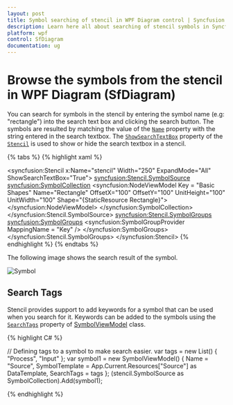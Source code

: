 ```yaml
---
layout: post
title: Symbol searching of stencil in WPF Diagram control | Syncfusion
description: Learn here all about searching of stencil symbols in Syncfusion WPF Diagram (SfDiagram) control ports.
platform: wpf
control: SfDiagram
documentation: ug
---
```


# Browse the symbols from the stencil in WPF Diagram (SfDiagram)

You can search for symbols in the stencil by entering the symbol name (e.g: "rectangle") into the search text box and clicking the search button. The symbols are resulted by matching the value of the [`Name`](https://help.syncfusion.com/cr/wpf/Syncfusion.UI.Xaml.Diagram.Stencil.SymbolViewModel.html#Syncfusion_UI_Xaml_Diagram_Stencil_SymbolViewModel_Name) property with the string entered in the search textbox. The [`ShowSearchTextBox`](https://help.syncfusion.com/cr/wpf/Syncfusion.UI.Xaml.Diagram.Stencil.Stencil.html#Syncfusion_UI_Xaml_Diagram_Stencil_Stencil_ShowSearchTextBox) property of the [`Stencil`](https://help.syncfusion.com/cr/wpf/Syncfusion.UI.Xaml.Diagram.Stencil.Stencil.html) is used to show or hide the search textbox in a stencil. 

{% tabs %}
{% highlight xaml %}

<!--Initialize the stencil-->
<syncfusion:Stencil x:Name="stencil" Width="250" ExpandMode="All"  ShowSearchTextBox="True">
    <!--Initialize the SymbolSource-->
    <syncfusion:Stencil.SymbolSource>               
        <!--Define the SymbolCollection-->
        <syncfusion:SymbolCollection>
            <syncfusion:NodeViewModel Key = "Basic Shapes" Name="Rectangle" OffsetX="100" OffsetY="100" UnitHeight="100" UnitWidth="100"  Shape="{StaticResource Rectangle}">
            </syncfusion:NodeViewModel>
        </syncfusion:SymbolCollection>
    </syncfusion:Stencil.SymbolSource>
    <syncfusion:Stencil.SymbolGroups>
        <syncfusion:SymbolGroups>
            <!--Separate groups based on the key-->
            <syncfusion:SymbolGroupProvider MappingName = "Key" />
        </syncfusion:SymbolGroups>
    </syncfusion:Stencil.SymbolGroups>
</syncfusion:Stencil>
{% endhighlight %}
{% endtabs %}

The following image shows the search result of the symbol.

 ![Symbol](Stencil_images/Stencil_Search_Textbox.GIF) 


## Search Tags

Stencil provides support to add keywords for a symbol that can be used when you search for it. Keywords can be added to the symbols using the [`SearchTags`](https://help.syncfusion.com/cr/wpf/Syncfusion.UI.Xaml.Diagram.Stencil.SymbolViewModel.html#Syncfusion_UI_Xaml_Diagram_Stencil_SymbolViewModel_SearchTags) property of [SymbolViewModel](https://help.syncfusion.com/cr/wpf/Syncfusion.UI.Xaml.Diagram.Stencil.SymbolViewModel.html) class.

{% highlight C# %}

// Defining tags to a symbol to make search easier.
var tags = new List() { "Process", "Input" };
var symbol1 = new SymbolViewModel()
{
    Name = "Source",
    SymbolTemplate = App.Current.Resources["Source"] as DataTemplate,
    SearchTags = tags
};
(stencil.SymbolSource as SymbolCollection).Add(symbol1);

{% endhighlight %}